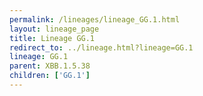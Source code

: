 ```yaml
---
permalink: /lineages/lineage_GG.1.html
layout: lineage_page
title: Lineage GG.1
redirect_to: ../lineage.html?lineage=GG.1
lineage: GG.1
parent: XBB.1.5.38
children: ['GG.1']
---
```

